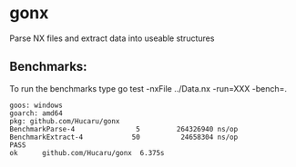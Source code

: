 # gonx
Parse NX files and extract data into useable structures

## Benchmarks:

To run the benchmarks type go test -nxFile ../Data.nx -run=XXX -bench=.

```
goos: windows
goarch: amd64
pkg: github.com/Hucaru/gonx
BenchmarkParse-4               5         264326940 ns/op
BenchmarkExtract-4            50          24658304 ns/op
PASS
ok      github.com/Hucaru/gonx  6.375s
```